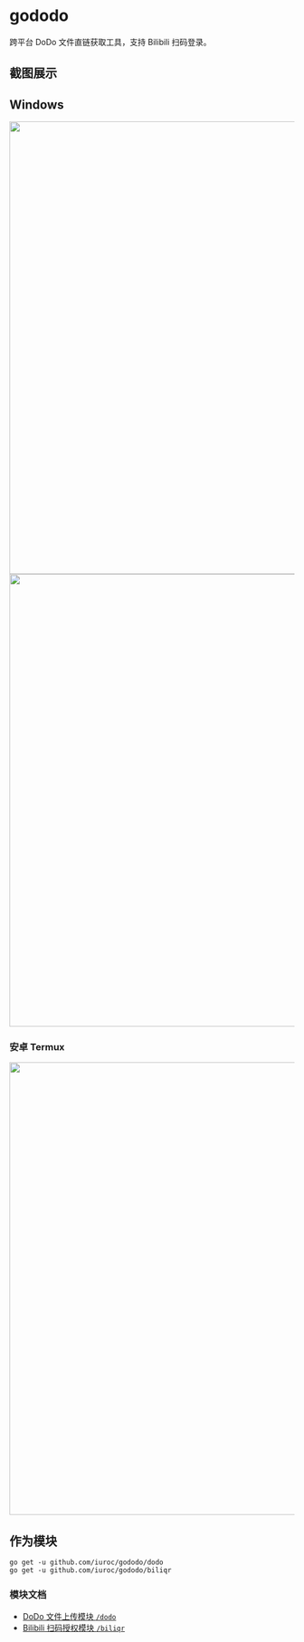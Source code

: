 # gododo

跨平台 DoDo 文件直链获取工具，支持 Bilibili 扫码登录。

## 截图展示

## Windows

<img width="800" src="https://github.com/user-attachments/assets/ac414180-21bb-47c7-8323-2a9b91cdb5a3" />

<img width="800" src="https://github.com/user-attachments/assets/6d5a26d3-5768-44d9-8829-0ddfb7d692ca" />

### 安卓 Termux

<img width="800" src="https://github.com/user-attachments/assets/bb831095-bfec-4b26-ac31-315184d30ff2" />

## 作为模块

```shell
go get -u github.com/iuroc/gododo/dodo
go get -u github.com/iuroc/gododo/biliqr
```

### 模块文档

- [DoDo 文件上传模块 `/dodo`](./dodo)
- [Bilibili 扫码授权模块 `/biliqr`](./biliqr)
